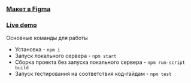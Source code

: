 
### [Макет в Figma](https://www.figma.com/file/3gx3MQmQMnajVGcc03UW4g/)
### [Live demo](https://samoylenkvi.github.io/test_task/)


 Основные команды для работы
* Установка - `npm i`
* Запуск локального сервера - `npm start`
* Сборка проекта без запуска локального сервера - `npm run-script build`
* Запуск тестирования на соответствия код-гайдам - `npm test`

